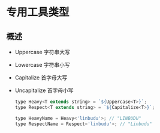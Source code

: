 # 专用工具类型

## 概述

- Uppercase 字符串大写
- Lowercase 字符串小写
- Capitalize 首字母大写
- Uncapitalize 首字母小写

  ```js
  type Heavy<T extends string> = `${Uppercase<T>}`;
  type Respect<T extends string> = `${Capitalize<T>}`;

  type HeavyName = Heavy<'linbudu'>; // "LINBUDU"
  type RespectName = Respect<'linbudu'>; // "Linbudu"
  ```
